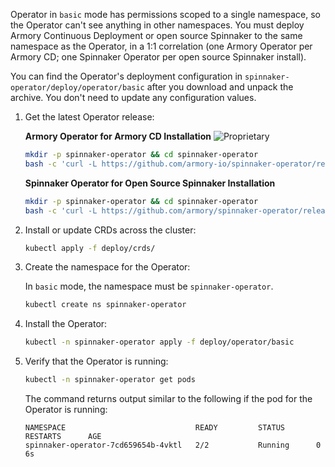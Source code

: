<!-- this file does not contain H2 etc headings
Hugo does not render headings in included files
-->
Operator in `basic` mode has permissions scoped to a single namespace, so the Operator can't see anything in other namespaces. You must deploy Armory Continuous Deployment or open source Spinnaker to the same namespace as the Operator, in a 1:1 correlation (one Armory Operator per Armory CD; one Spinnaker Operator per open source Spinnaker install).

You can find the Operator's deployment configuration in `spinnaker-operator/deploy/operator/basic` after you download and unpack the archive. You don't need to update any configuration values.

1. Get the latest Operator release:

   **Armory Operator for Armory CD Installation** ![Proprietary](/images/proprietary.svg)

   ```bash
   mkdir -p spinnaker-operator && cd spinnaker-operator
   bash -c 'curl -L https://github.com/armory-io/spinnaker-operator/releases/latest/download/manifests.tgz | tar -xz'
   ```

   **Spinnaker Operator for Open Source Spinnaker Installation**

   ```bash
   mkdir -p spinnaker-operator && cd spinnaker-operator
   bash -c 'curl -L https://github.com/armory/spinnaker-operator/releases/latest/download/manifests.tgz | tar -xz'
   ```

1. Install or update CRDs across the cluster:

   ```bash
   kubectl apply -f deploy/crds/
   ```

1. Create the namespace for the Operator:

   In `basic` mode, the namespace must be `spinnaker-operator`.

   ```bash
   kubectl create ns spinnaker-operator
   ```

1. Install the Operator:

   ```bash
   kubectl -n spinnaker-operator apply -f deploy/operator/basic
   ```


1. Verify that the Operator is running:

   ```bash
   kubectl -n spinnaker-operator get pods
   ```

   The command returns output similar to the following if the pod for the Operator is running:

   ```
   NAMESPACE                             READY         STATUS       RESTARTS      AGE
   spinnaker-operator-7cd659654b-4vktl   2/2           Running      0             6s
   ```
